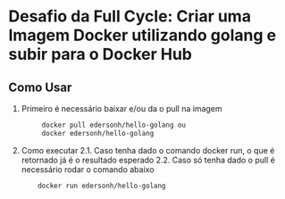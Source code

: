 # Desafio da Full Cycle: Criar uma Imagem Docker utilizando golang e subir para o Docker Hub

## Como Usar

1. Primeiro é necessário baixar e/ou da o pull na imagem

   ```bash
        docker pull edersonh/hello-golang ou
        docker edersonh/hello-golang
   ```

2. Como executar
   2.1. Caso tenha dado o comando docker run, o que é retornado já é o resultado esperado
   2.2. Caso só tenha dado o pull é necessário rodar o comando abaixo

     ```bash
         docker run edersonh/hello-golang
      ```